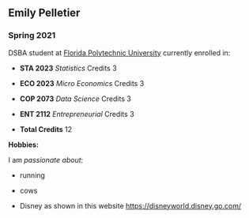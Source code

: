 ## Emily Pelletier 

### Spring 2021 

DSBA student at [Florida Polytechnic University](https://www.floridapoly.edu) currently enrolled in: 

- **STA 2023** *Statistics*   Credits 3

- **ECO 2023** *Micro Economics*  Credits 3

- **COP 2073** *Data Science*  Credits 3

- **ENT 2112** *Entrepreneurial*  Credits 3
- **Total Credits** 12 

**Hobbies:**

I am _passionate about_: 

- running

- cows

- Disney as shown in this website <https://disneyworld.disney.go.com/>
